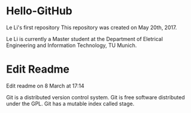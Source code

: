 # Hello-GitHub
Le Li's first repository
This repository was created on May 20th, 2017.

Le Li is currently a Master student at the Department of Eletrical Engineering and Information Technology, TU Munich.

# Edit Readme
Edit readme on 8 March at 17:14

Git is a distributed version control system.
Git is free software distributed under the GPL.
Git has a mutable index called stage.
